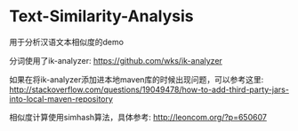# Text-Similarity-Analysis
用于分析汉语文本相似度的demo

分词使用了ik-analyzer:
https://github.com/wks/ik-analyzer

如果在将ik-analyzer添加进本地maven库的时候出现问题，可以参考这里:
http://stackoverflow.com/questions/19049478/how-to-add-third-party-jars-into-local-maven-repository


相似度计算使用simhash算法，具体参考:
http://leoncom.org/?p=650607
